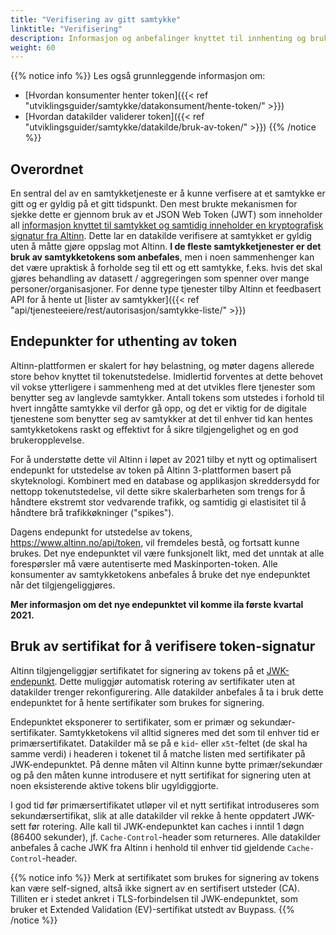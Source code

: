 ```yaml
---
title: "Verifisering av gitt samtykke"
linktitle: "Verifisering"
description: Informasjon og anbefalinger knyttet til innhenting og bruk av samtykketokens samt bruk av samtykkelister.
weight: 60
---
```


{{% notice info %}}
Les også grunnleggende informasjon om:
* [Hvordan konsumenter henter token]({{< ref "utviklingsguider/samtykke/datakonsument/hente-token/" >}})
* [Hvordan datakilder validerer token]({{< ref "utviklingsguider/samtykke/datakilde/bruk-av-token/" >}})
{{% /notice %}}

## Overordnet

En sentral del av en samtykketjeneste er å kunne verfisere at et samtykke er gitt og er gyldig på et gitt tidspunkt. Den mest brukte mekanismen for sjekke dette er gjennom bruk av et JSON Web Token (JWT) som inneholder all [informasjon knyttet til samtykket og samtidig inneholder en kryptografisk signatur fra Altinn](http://localhost:1313/docs/utviklingsguider/samtykke/datakilde/bruk-av-token/#bruk-av-self-contained-oauth-token). Dette lar en datakilde verifisere at samtykket er gyldig uten å måtte gjøre oppslag mot Altinn. **I de fleste samtykketjenester er det bruk av samtykketokens som anbefales**, men i noen sammenhenger kan det være upraktisk å forholde seg til ett og ett samtykke, f.eks. hvis det skal gjøres behandling av datasett / aggregeringen som spenner over mange personer/organisasjoner. For denne type tjenester tilby Altinn et feedbasert API for å hente ut [lister av samtykker]({{< ref "api/tjenesteeiere/rest/autorisasjon/samtykke-liste/" >}})

## Endepunkter for uthenting av token

Altinn-plattformen er skalert for høy belastning, og møter dagens allerede store behov knyttet til tokenutstedelse. Imidlertid forventes at dette behovet vil vokse ytterligere i sammenheng med at det utvikles flere tjenester som benytter seg av langlevde samtykker. Antall tokens som utstedes i forhold til hvert inngåtte samtykke vil derfor gå opp, og det er viktig for de digitale tjenestene som benytter seg av samtykker at det til enhver tid kan hentes samtykketokens raskt og effektivt for å sikre tilgjengelighet og en god brukeropplevelse.

For å understøtte dette vil Altinn i løpet av 2021 tilby et nytt og optimalisert endepunkt for utstedelse av token på Altinn 3-plattformen basert på skyteknologi. Kombinert med  en database og applikasjon skreddersydd for nettopp tokenutstedelse, vil dette sikre skalerbarheten som trengs for å håndtere ekstremt stor vedvarende trafikk, og samtidig gi elastisitet til å håndtere brå trafikkøkninger ("spikes").

Dagens endepunkt for utstedelse av tokens, https://www.altinn.no/api/token, vil fremdeles bestå, og fortsatt kunne brukes. Det nye endepunktet vil være funksjonelt likt, med det unntak at alle forespørsler må være autentiserte med Maskinporten-token. Alle konsumenter av samtykketokens anbefales å bruke det nye endepunktet når det tilgjengeliggjøres.

**Mer informasjon om det nye endepunktet vil komme ila første kvartal 2021.**

## Bruk av sertifikat for å verifisere token-signatur
 
Altinn tilgjengeliggjør sertifikatet for signering av tokens på et [JWK-endepunkt](http://localhost:1313/docs/utviklingsguider/samtykke/datakilde/bruk-av-token/#json-web-keys-jwk). Dette muliggjør automatisk rotering av sertifikater uten at datakilder trenger rekonfigurering. Alle datakilder anbefales å ta i bruk dette endepunktet for å hente sertifikater som brukes for signering.

Endepunktet eksponerer to sertifikater, som er primær og sekundær-sertifikater. Samtykketokens vil alltid signeres med det som til enhver tid er primærsertifikatet. Datakilder må se på e `kid`- eller `x5t`-feltet (de skal ha samme verdi) i headeren i tokenet til å matche listen med sertifikater på JWK-endepunktet. På denne måten vil Altinn kunne bytte primær/sekundær og på den måten kunne introdusere et nytt sertifikat for signering uten at noen eksisterende aktive tokens blir ugyldiggjorte. 

I god tid før primærsertifikatet utløper vil et nytt sertifikat introduseres som sekundærsertifikat, slik at alle datakilder vil rekke å hente oppdatert JWK-sett før rotering. Alle kall til JWK-endepunktet kan caches i inntil 1 døgn (86400 sekunder), jf. `Cache-Control`-header som returneres. Alle datakilder anbefales å cache JWK fra Altinn i henhold til enhver tid gjeldende `Cache-Control`-header.

{{% notice info %}}
Merk at sertifikatet som brukes for signering av tokens kan være self-signed, altså ikke signert av en sertifisert utsteder (CA). Tilliten er i stedet ankret i TLS-forbindelsen til JWK-endepunktet, som bruker et Extended Validation (EV)-sertifikat utstedt av Buypass.
{{% /notice %}}
